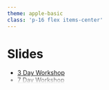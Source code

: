 ```yaml
---
theme: apple-basic
class: 'p-16 flex items-center'
---
```


<style>
  h1{
    @apply flex-1
  }
  ul{
    @apply flex-1 flex flex-col justify-center  h-full overflow-y-auto;
    -webkit-mask-image: linear-gradient(to bottom, black 50%, transparent 100%);
  }
</style>

# Slides

- [3 Day Workshop](/talks/3-day-workshop)
- [7 Day Workshop](/talks/7-day-workshop)
